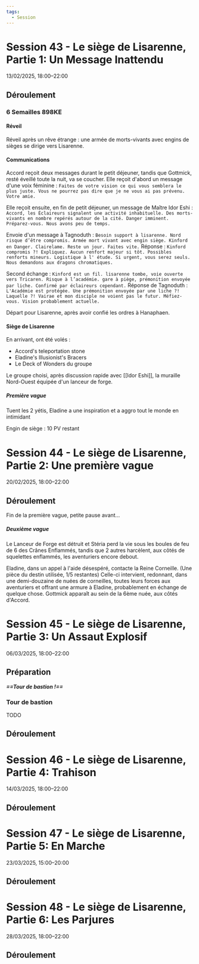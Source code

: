 ```yaml
---
tags:
  - Session
---
```

# Session 43 - Le siège de Lisarenne, Partie 1: Un Message Inattendu
13/02/2025, 18:00–22:00
## Déroulement
### 6 Semailles 898KE
#### Réveil
Réveil après un rêve étrange : une armée de morts-vivants avec engins de sièges se dirige vers Lisarenne.
#### Communications
Accord reçoit deux messages durant le petit déjeuner, tandis que Gottmick, resté éveillé toute la nuit, va se coucher. Elle reçoit d'abord un message d'une voix féminine :
`Faites de votre vision ce qui vous semblera le plus juste. Vous ne pourrez pas dire que je ne vous ai pas prévenu. Votre amie.`

Elle reçoit ensuite, en fin de petit déjeuner, un message de Maître Idor Eshi :
`Accord, les Éclaireurs signalent une activité inhabituelle. Des morts-vivants en nombre repérés autour de la cité. Danger imminent. Préparez-vous. Nous avons peu de temps.`

Envoie d'un message à Tagnoduth :
`Besoin support à lisarenne. Nord risque d’être compromis. Armée mort vivant avec engin siège. Kinford en Danger. Clairelame. Reste un jour. Faites vite.`
Réponse :
`Kinford compromis ?! Expliquez. Aucun renfort majeur si tôt. Possibles renforts mineurs. Logistique à l' étude. Si urgent, vous serez seuls. Nous demandons aux dragons chromatiques.`

Second échange :
`Kinford est un fil. lisarenne tombe, voie ouverte vers Tricaren. Risque à l’académie. gare à piège, prémonition envoyée par liche. Confirmé par éclaireurs cependant.`
Réponse de Tagnoduth :
`L'Académie est protégée. Une prémonition envoyée par une liche ?! Laquelle ?! Vairae et mon disciple ne voient pas le futur. Méfiez-vous. Vision probablement actuelle.`

Départ pour Lisarenne, après avoir confié les ordres à Hanaphaen.
#### Siège de Lisarenne
En arrivant, ont été volés :
- Accord's teleportation stone
- Eladine's Illusionist's Bracers
- Le Deck of Wonders du groupe 

Le groupe choisi, après discussion rapide avec [[Idor Eshi]], la muraille Nord-Ouest équipée d'un lanceur de forge.

##### Première vague
Tuent les 2 yétis, Eladine a une inspiration et a aggro tout le monde en intimidant

Engin de siège : 10 PV restant
# Session 44 - Le siège de Lisarenne, Partie 2: Une première vague
20/02/2025, 18:00–22:00
## Déroulement
Fin de la première vague, petite pause avant...
##### Deuxième vague
Le Lanceur de Forge est détruit et Stéria perd la vie sous les boules de feu de 6 des Crânes Enflammés, tandis que 2 autres harcèlent, aux côtés de squelettes enflammés, les aventuriers encore debout.

Eladine, dans un appel à l'aide désespéré, contacte la Reine Corneille. (Une pièce du destin utilisée, 1/5 restantes)
Celle-ci intervient, redonnant, dans une demi-douzaine de nuées de corneilles, toutes leurs forces aux aventuriers et offrant une armure à Eladine, probablement en échange de quelque chose.
Gottmick apparaît au sein de la 6ème nuée, aux côtés d'Accord.
# Session 45 - Le siège de Lisarenne, Partie 3: Un Assaut Explosif
06/03/2025, 18:00–22:00
## Préparation
***==Tour de bastion !==***
### Tour de bastion
TODO
## Déroulement
# Session 46 - Le siège de Lisarenne, Partie 4: Trahison
14/03/2025, 18:00–22:00
## Déroulement
# Session 47 - Le siège de Lisarenne, Partie 5: En Marche
23/03/2025, 15:00–20:00
## Déroulement
# Session 48 - Le siège de Lisarenne, Partie 6: Les Parjures
28/03/2025, 18:00–22:00
## Déroulement
